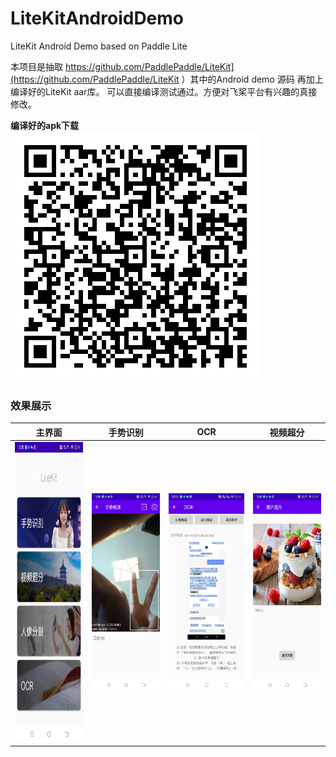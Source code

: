 # LiteKitAndroidDemo
LiteKit Android Demo based on Paddle Lite

本项目是抽取 https://github.com/PaddlePaddle/LiteKit](https://github.com/PaddlePaddle/LiteKit ）其中的Android demo 源码
再加上编译好的LiteKit aar库。 可以直接编译测试通过。方便对飞桨平台有兴趣的真接修改。



**编译好的apk下载**
![apk 下载](./app-qr.png)


### 效果展示
| 主界面 | 手势识别 | OCR |  视频超分 |
| --- | --- |--- |--- |
| <div align=center><img width="320" height="480"  src="p1.jpg"/></div> | <div align=center><img width="320" height="315"  src="p2.jpg"/></div> |<div align=center><img width="320" height="315"  src="p3.jpg"/></div> |<div align=center><img width="320" height="315"  src="p4.jpg"/></div> |

